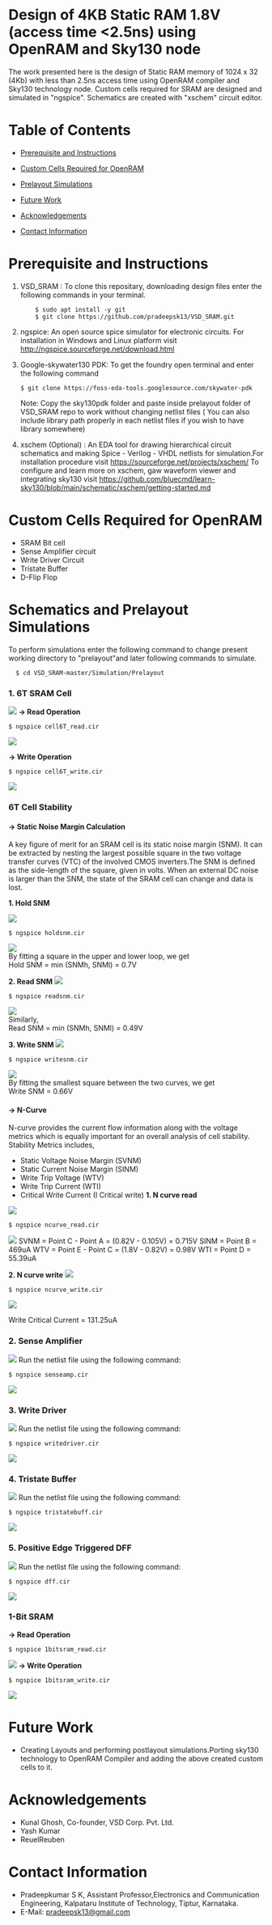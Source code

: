 # Design of 4KB Static RAM 1.8V (access time &lt;2.5ns) using OpenRAM and Sky130 node 
The work presented here is the design of Static RAM memory of 1024 x 32 (4Kb) with less than 2.5ns access time using OpenRAM compiler and Sky130 technology node.
Custom cells required for SRAM are designed and simulated in "ngspice". Schematics are created with "xschem" circuit editor.

# Table of Contents  
- [Prerequisite and Instructions](#Prerequisite-and-Instructions)
- [Custom Cells Required for OpenRAM](#custom-cells-required-for-openram)  
- [Prelayout Simulations](#prelayout-simulations)  
  
- [Future Work](#future-work)  
- [Acknowledgements](#acknowledgements)  
- [Contact Information](#contact-information)  

# Prerequisite and Instructions
1. VSD_SRAM : To clone this repositary, downloading design files enter the following commands in your terminal.
   ~~~
       $ sudo apt install -y git
       $ git clone https://github.com/pradeepsk13/VSD_SRAM.git
   ~~~

2. ngspice: An open source spice simulator for electronic circuits. For installation in Windows and Linux platform visit http://ngspice.sourceforge.net/download.html 
3. Google-skywater130 PDK: To get the foundry open terminal and enter the following command
      ~~~
      $ git clone https://foss-eda-tools.googlesource.com/skywater-pdk 
      ~~~
      Note: Copy the sky130pdk folder and paste inside prelayout folder of VSD_SRAM repo to work without changing netlist files ( You can also include library path properly in each netlist files if you wish to have library somewhere)
4. xschem (Optional) : An EDA tool for drawing hierarchical circuit schematics and making Spice - Verilog - VHDL netlists for simulation.For installation procedure visit https://sourceforge.net/projects/xschem/
     To configure and learn more on xschem, gaw waveform viewer and integrating sky130 visit https://github.com/bluecmd/learn-sky130/blob/main/schematic/xschem/getting-started.md
     
# Custom Cells Required for OpenRAM
* SRAM Bit cell  
* Sense Amplifier circuit  
* Write Driver Circuit  
* Tristate Buffer  
* D-Flip Flop


#  Schematics and Prelayout Simulations
 To perform simulations enter the following command to change present working directory to "prelayout"and later following commands to simulate.
 ~~~
   $ cd VSD_SRAM-master/Simulation/Prelayout
 ~~~

### 1. 6T SRAM Cell
![](https://github.com/pradeepsk13/VSD_SRAM/blob/master/Schematics/SRAM_6T_Cell.png)
**-> Read Operation**  
```
$ ngspice cell6T_read.cir
```

![](https://github.com/pradeepsk13/VSD_SRAM/blob/master/Waveforms/cell6T_read.png)


**-> Write Operation**
  
```
$ ngspice cell6T_write.cir
```
![](https://github.com/pradeepsk13/VSD_SRAM/blob/master/Waveforms/cell6T_write.png)


### 6T Cell Stability
#### **-> Static Noise Margin Calculation**
A key figure of merit for an SRAM cell is its static noise margin (SNM). It can be extracted by nesting the largest possible square in the two voltage transfer curves (VTC) of the involved CMOS inverters.The SNM is defined as the side-length of the square, given in volts. When an external DC noise is larger than the SNM, the state of the SRAM cell can change and data is lost.

**1. Hold SNM**

![](https://github.com/pradeepsk13/VSD_SRAM/blob/master/Schematics/Hold_snm.png)
```
$ ngspice holdsnm.cir
```
![](https://github.com/pradeepsk13/VSD_SRAM/blob/main/Waveforms/hold_snm.png)  
By fitting a square in the upper and lower loop, we get   
Hold SNM = min (SNMh, SNMl) = 0.7V



**2. Read SNM**
![](https://github.com/pradeepsk13/VSD_SRAM/blob/master/Schematics/Read_snm.png)
```
$ ngspice readsnm.cir
```
![](https://github.com/pradeepsk13/VSD_SRAM/blob/main/Waveforms/read_snm.png)  
Similarly,  
Read SNM = min (SNMh, SNMl) = 0.49V


**3. Write SNM**
![](https://github.com/pradeepsk13/VSD_SRAM/blob/master/Schematics/Write_snm.png)
```
$ ngspice writesnm.cir
```
![](https://github.com/pradeepsk13/VSD_SRAM/blob/main/Waveforms/write_snm.png)  
By fitting the smallest square between the two curves, we get  
Write SNM = 0.66V


#### **-> N-Curve**  
N-curve provides the current flow information along with the voltage metrics which is equally important for an overall analysis of cell stability.
Stability Metrics includes,
* Static Voltage Noise Margin (SVNM)  
* Static Current Noise Margin (SINM)
* Write Trip Voltage (WTV) 
* Write Trip Current (WTI)
* Critical Write Current (I Critical write)
**1. N curve read**

![](https://github.com/pradeepsk13/VSD_SRAM/blob/master/Schematics/ncurve_read.png)
```
$ ngspice ncurve_read.cir
```
![](https://github.com/pradeepsk13/VSD_SRAM/blob/main/others/ncurveread1.png)
   SVNM = Point C - Point A = (0.82V - 0.105V) = 0.715V
   SINM = Point B = 469uA
   WTV  = Point E - Point C = (1.8V - 0.82V) = 0.98V
   WTI  = Point D = 55.39uA
   
**2. N curve write**
![](https://github.com/pradeepsk13/VSD_SRAM/blob/master/Schematics/ncurve_write.png)
```
$ ngspice ncurve_write.cir
```
![](https://github.com/pradeepsk13/VSD_SRAM/blob/main/others/ncurvewrite1.png)

Write Critical Current = 131.25uA

### 2. Sense Amplifier
![](https://github.com/pradeepsk13/VSD_SRAM/blob/master/Schematics/sense_amp.png)
Run the netlist file using the following command:
``` 
$ ngspice senseamp.cir
```
![](https://github.com/pradeepsk13/VSD_SRAM/blob/master/Waveforms/sense_amplifier.png)



### 3. Write Driver
![](https://github.com/pradeepsk13/VSD_SRAM/blob/master/Schematics/Write_driver.png)
Run the netlist file using the following command:
```
$ ngspice writedriver.cir
```
![](https://github.com/pradeepsk13/VSD_SRAM/blob/main/Waveforms/write_driver.png)


### 4. Tristate Buffer
![](https://github.com/pradeepsk13/VSD_SRAM/blob/master/Schematics/tristate_buffer.png)
Run the netlist file using the following command:
```
$ ngspice tristatebuff.cir
```
![](https://github.com/pradeepsk13/VSD_SRAM/blob/main/Waveforms/Tri_state_buffer.png)


### 5. Positive Edge Triggered DFF
![](https://github.com/pradeepsk13/VSD_SRAM/blob/master/Schematics/D_flipflop.png)
Run the netlist file using the following command:
```
$ ngspice dff.cir
```
![](https://github.com/pradeepsk13/VSD_SRAM/blob/main/Waveforms/DFF.png)

### 1-Bit SRAM  

**-> Read Operation**
```
$ ngspice 1bitsram_read.cir
```
![](https://github.com/pradeepsk13/VSD_SRAM/blob/main/Waveforms/1bitSRAM_read.png)
**-> Write Operation**  
  
```
$ ngspice 1bitsram_write.cir
```
![](https://github.com/pradeepsk13/VSD_SRAM/blob/main/Waveforms/1bitSRAM_write.png)


# Future Work
*  Creating Layouts and performing postlayout simulations.Porting sky130 technology to OpenRAM Compiler and adding the above created custom cells to it. 

# Acknowledgements  
* Kunal Ghosh, Co-founder, VSD Corp. Pvt. Ltd.
* Yash Kumar
* ReuelReuben

# Contact Information  
* Pradeepkumar S K, Assistant Professor,Electronics and Communication Engineering, Kalpataru Institute of Technology, Tiptur, Karnataka.
* E-Mail: pradeepsk13@gmail.com



